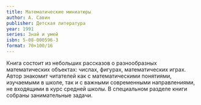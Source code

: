 ```yaml
---
title: Математические миниатюры
author: А. Савин
publisher: Детская литература
year: 1991
series: Знай и умей
isbn: 5-08-000596-3
format: 70×100/16
---
```


Книга состоит из небольших рассказов о разнообразных математических объектах: числах, фигурах, математических играх. Автор знакомит читателей как с математическими понятиями, изучаемыми в школе, так и с важными современными направлениями, не входящими в курс средней школы. В специальном разделе книги собраны занимательные задачи.
